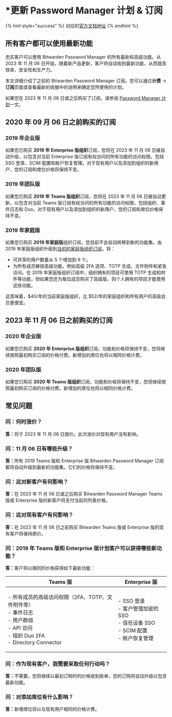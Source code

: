 # \*更新 Password Manager 计划 & 订阅

{% hint style="success" %}
对应的[官方文档地址](https://bitwarden.com/help/updates-to-plans/)
{% endhint %}

## 所有客户都可以使用最新功能 <a href="#every-customer-is-on-the-latest-feature-set" id="every-customer-is-on-the-latest-feature-set"></a>

忠实客户可以使用 Bitwarden Password Manager 的所有最新和高级功能。从 2023 年 11 月 06 日开始，随着新产品更新，客户将自动收到最新功能，从而提高效率、安全性和生产力。

本文详细介绍了之前的 Bitwarden Password Manager 订阅。您可以通过**计费** → **订阅**页面或查看最新的收据中的说明来确定您所使用的计划。

如果您在 2023 年 11 月 06 日或之后购买了订阅，请参阅 [Password Manager 计划](password-manager/about-bitwarden-plans.md)一文。

## 2020 年 09 月 06 日之前购买的订阅 <a href="#subscriptions-purchased-prior-to-september-6-2020" id="subscriptions-purchased-prior-to-september-6-2020"></a>

### 2019 年企业版 <a href="#id-2019-enterprise" id="id-2019-enterprise"></a>

如果您已购买 **2019 年 Enterprise 版组织**订阅，您将在 2023 年 11 月 06 日被自动升级，以包含对当前 Enterprise 版订阅有权访问的所有功能的访问权限，包括 SSO 登录、SCIM 配置和帐户恢复管理。对于现有用户以及添加到组织的新用户，您的订阅和席位价格将保持不变。

### 2019 年团队版 <a href="#id-2019-teams" id="id-2019-teams"></a>

如果您已购买 **2019 年 Teams 版组织**订阅，您将在 2023 年 11 月 06 日被自动更新，以包含对当前 Teams 版订阅有权访问的所有功能的访问权限，包括组织、事件日志和 Duo。对于现有用户以及添加到组织的新用户，您的订阅和席位价格保持不变。

### 2019 年家庭版 <a href="#id-2019-families" id="id-2019-families"></a>

如果您已购买 **2019 年家庭版**组织订阅，您目前不会自动转移到新的功能集。由 2019 年家庭版组织升级到[当前的家庭版组织订阅](password-manager/about-bitwarden-plans.md#families-organizations)，将：

* 可共享的用户数量从 5 个增加到 6 个。
* 为所有成员解锁高级功能，例如高级 2FA 选项、TOTP 生成、文件附件和紧急访问。在 2019 年家庭版组织订阅中，组织拥有的项目可使用 TOTP 生成和附件等功能，但如果您还为每位成员购买了高级版，则个人拥有的项目才能使用这些功能。

这意味着，$40/年的当前家庭版组织，比 $52/年的家庭组织和所有用户的高级会员更便宜。

## 2023 年 11 月 06 日之前购买的订阅 <a href="#subscriptions-purchased-prior-to-november-6-2023" id="subscriptions-purchased-prior-to-november-6-2023"></a>

### 2020 年企业版 <a href="#id-2020-enterprise" id="id-2020-enterprise"></a>

如果您已购买 **2020 年 Enterprise 版组织**订阅，功能和价格将保持不变，您将继续按照最初购买订阅的价格付费。新增加的席位也将以相同价格计费。

### 2020 年团队版 <a href="#id-2020-teams" id="id-2020-teams"></a>

如果您已购买 **2020 年 Teams 版组织**订阅，功能和价格将保持不变，您将继续按照最初购买订阅的价格付费。新增加的席位也将以相同价格计费。

## 常见问题 <a href="#faqs" id="faqs"></a>

### 问：何时涨价？ <a href="#q-when-will-the-price-increase-take-place" id="q-when-will-the-price-increase-take-place"></a>

**答：**&#x5C06;于 2023 年 11 月 06 日提价。此次涨价对现有用户没有影响。

### 问：11 月 06 日有哪些升级？ <a href="#q-what-upgrade-is-happening-on-november-6" id="q-what-upgrade-is-happening-on-november-6"></a>

**答：**&#x6240;有 2019 Teams 版和 Enterprise 版 Bitwarden Password Manager 订阅都将自动升级到最新的功能集。它们的价格将保持不变。

### 问：这对新客户有何影响？ <a href="#q-how-will-this-impact-new-customers" id="q-how-will-this-impact-new-customers"></a>

**答：**&#x5728; 2023 年 11 月 06 日或之后购买 Bitwarden Password Manager Teams 版或 Enterprise 版的新客户将支付当前的列表价格。

### 问：这对现有客户有何影响？ <a href="#q-how-will-this-impact-existing-customers" id="q-how-will-this-impact-existing-customers"></a>

**答：**&#x5728; 2023 年 11 月 06 日之前购买 Bitwarden Teams 版或 Enterprise 版的现有客户将保持原价。

### 问：2019 年 Teams 版和 Enterprise 版计划客户可以获得哪些新功能？ <a href="#q-what-new-features-are-2019-teams-and-enterprise-plan-customers-getting" id="q-what-new-features-are-2019-teams-and-enterprise-plan-customers-getting"></a>

**答：**&#x5BA2;户将以相同的价格获得如下最新功能：

| Teams 版                                                                                                       | Enterprise 版                                                            |
| ------------------------------------------------------------------------------------------------------------- | ----------------------------------------------------------------------- |
| <p>- 所有成员的高级访问权限（2FA、TOTP、文件附件等）<br>- 事件日志<br>- 用户群组<br>- API 访问<br>- 组织 Duo 2FA<br>- Directory Connector</p> | <p>- SSO 登录<br>- 客户管理加密的 SSO<br>- 信任设备 SSO<br>- SCIM 配置<br>- 帐户恢复管理</p> |

### 问：作为现有客户，我需要采取任何行动吗？ <a href="#q-as-an-existing-customer-do-i-need-to-take-any-action" id="q-as-an-existing-customer-do-i-need-to-take-any-action"></a>

**答：**&#x4E0D;需要。您将继续以最初订购时的价格收到账单，您的订购将自动升级以包含最新功能。

### 问：对添加席位有什么影响？ <a href="#q-what-about-when-i-add-seats" id="q-what-about-when-i-add-seats"></a>

**答：**&#x65B0;增席位将以与现有用户相同的价格计费。
